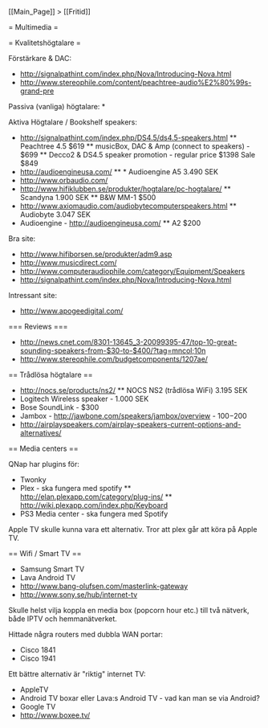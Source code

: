 [[Main_Page]] > [[Fritid]]


= Multimedia =

= Kvalitetshögtalare =

Förstärkare & DAC:
* http://signalpathint.com/index.php/Nova/Introducing-Nova.html
* http://www.stereophile.com/content/peachtree-audio%E2%80%99s-grand-pre

Passiva (vanliga) högtalare:
*

Aktiva Högtalare / Bookshelf speakers:
* http://signalpathint.com/index.php/DS4.5/ds4.5-speakers.html
** Peachtree 4.5			$619
** musicBox, DAC & Amp (connect to speakers) - $699
** Decco2 & DS4.5 speaker promotion - regular price $1398 Sale $849
* http://audioengineusa.com/
** * Audioengine A5 		3.490 SEK
* http://www.orbaudio.com/
* http://www.hifiklubben.se/produkter/hogtalare/pc-hogtalare/
** Scandyna 1.900 SEK
** B&W MM-1			$500
* http://www.axiomaudio.com/audiobytecomputerspeakers.html
** Audiobyte			3.047 SEK
* Audioengine - http://audioengineusa.com/
** A2 $200

Bra site: 
* http://www.hifiborsen.se/produkter/adm9.asp
* http://www.musicdirect.com/
* http://www.computeraudiophile.com/category/Equipment/Speakers
* http://signalpathint.com/index.php/Nova/Introducing-Nova.html


Intressant site:
* http://www.apogeedigital.com/


=== Reviews ===
* http://news.cnet.com/8301-13645_3-20099395-47/top-10-great-sounding-speakers-from-$30-to-$400/?tag=mncol;10n
* http://www.stereophile.com/budgetcomponents/1207ae/

== Trådlösa högtalare ==

* http://nocs.se/products/ns2/
** NOCS NS2 (trådlösa WiFi)			3.195 SEK
* Logitech Wireless speaker - 1.000 SEK
* Bose SoundLink - $300
* Jambox - http://jawbone.com/speakers/jambox/overview - $100-$200
* http://airplayspeakers.com/airplay-speakers-current-options-and-alternatives/


== Media centers ==

QNap har plugins för:
* Twonky
* Plex - ska fungera med spotify
** http://elan.plexapp.com/category/plug-ins/
** http://wiki.plexapp.com/index.php/Keyboard
* PS3 Media center - ska fungera med Spotify

Apple TV skulle kunna vara ett alternativ. Tror att plex går att köra på Apple TV.


== Wifi / Smart TV ==

* Samsung Smart TV
* Lava Android TV
* http://www.bang-olufsen.com/masterlink-gateway
* http://www.sony.se/hub/internet-tv

Skulle helst vilja koppla en media box (popcorn hour etc.) till två nätverk, både IPTV och hemmanätverket.

Hittade några routers med dubbla WAN portar:
* Cisco 1841
* Cisco 1941


Ett bättre alternativ är "riktig" internet TV:
* AppleTV
* Android TV boxar eller Lava:s Android TV - vad kan man se via Android?
* Google TV
* http://www.boxee.tv/

